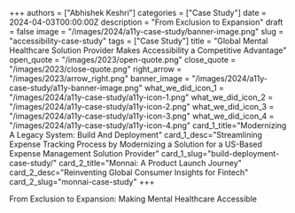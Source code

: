 +++
authors = ["Abhishek Keshri"]
categories = ["Case Study"]
date = 2024-04-03T00:00:00Z
description = "From Exclusion to Expansion"
draft = false
image = "/images/2024/a11y-case-study/banner-image.png"
slug = "accessibility-case-study"
tags = ["Case Study"]
title = "Global Mental Healthcare Solution Provider Makes Accessibility a Competitive Advantage"
open_quote = "/images/2023/open-quote.png"
close_quote = "/images/2023/close-quote.png"
right_arrow = "/images/2023/arrow_right.png"
banner_image = "/images/2024/a11y-case-study/a11y-banner-image.png"
what_we_did_icon_1 = "/images/2024/a11y-case-study/a11y-icon-1.png"
what_we_did_icon_2 = "/images/2024/a11y-case-study/a11y-icon-2.png"
what_we_did_icon_3 = "/images/2024/a11y-case-study/a11y-icon-3.png"
what_we_did_icon_4 = "/images/2024/a11y-case-study/a11y-icon-4.png"
card_1_title="Modernizing A Legacy System: Build And Deployment"
card_1_desc="Streamlining Expense Tracking Process by Modernizing a Solution for a US-Based Expense Management Solution Provider"
card_1_slug="build-deployment-case-study/"
card_2_title="Monnai: A Product Launch Journey"
card_2_desc="Reinventing Global Consumer Insights for Fintech"
card_2_slug="monnai-case-study"
+++

From Exclusion to Expansion: Making Mental Healthcare Accessible
